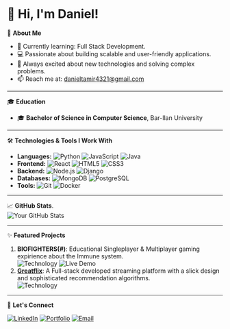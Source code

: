 # 👋 Hi, I'm Daniel!

🎯 **About Me**
- 🌱 Currently learning: Full Stack Development.
- 💻 Passionate about building scalable and user-friendly applications.
- 🚀 Always excited about new technologies and solving complex problems.
- 📫 Reach me at: danieltamir4321@gmail.com

---
🎓 **Education**
- 🎓 **Bachelor of Science in Computer Science**, Bar-Ilan University  

---
🛠 **Technologies & Tools I Work With**
- **Languages:** ![Python](https://img.shields.io/badge/-Python-3776AB?style=flat&logo=python&logoColor=white) ![JavaScript](https://img.shields.io/badge/-JavaScript-F7DF1E?style=flat&logo=javascript&logoColor=black) ![Java](https://img.shields.io/badge/-Java-007396?style=flat&logo=java&logoColor=white)
- **Frontend:** ![React](https://img.shields.io/badge/-React-61DAFB?style=flat&logo=react&logoColor=white) ![HTML5](https://img.shields.io/badge/-HTML5-E34F26?style=flat&logo=html5&logoColor=white) ![CSS3](https://img.shields.io/badge/-CSS3-1572B6?style=flat&logo=css3&logoColor=white)
- **Backend:** ![Node.js](https://img.shields.io/badge/-Node.js-339933?style=flat&logo=node.js&logoColor=white) ![Django](https://img.shields.io/badge/-Django-092E20?style=flat&logo=django&logoColor=white)
- **Databases:** ![MongoDB](https://img.shields.io/badge/-MongoDB-47A248?style=flat&logo=mongodb&logoColor=white) ![PostgreSQL](https://img.shields.io/badge/-PostgreSQL-336791?style=flat&logo=postgresql&logoColor=white)
- **Tools:** ![Git](https://img.shields.io/badge/-Git-F05032?style=flat&logo=git&logoColor=white) ![Docker](https://img.shields.io/badge/-Docker-2496ED?style=flat&logo=docker&logoColor=white)

---

📈 **GitHub Stats**.  
![Your GitHub Stats](https://github-readme-stats.vercel.app/api?username=YourGitHubUsername&show_icons=true&theme=radical)

---

✨ **Featured Projects**
1. **BIOFIGHTERS(#)**: Educational Singleplayer & Multiplayer gaming expirience about the Immune system.  
   ![Technology](https://img.shields.io/badge/-TechnologyName-XXXXXX?style=flat&logo=tech&logoColor=white) ![Live Demo](https://youtu.be/q_wB3F5ZDRw?si=WdErPliMVBe1W2Z8)
2. **[Greatflix](#)**: A Full-stack developed streaming platform with a slick design and sophisticated recommendation algorithms.  
   ![Technology](https://img.shields.io/badge/-TechnologyName-XXXXXX?style=flat&logo=tech&logoColor=white)


---

🚀 **Let's Connect** 

[![LinkedIn](https://img.shields.io/badge/-LinkedIn-0A66C2?style=flat&logo=linkedin&logoColor=white)](https://www.linkedin.com/in/daniel--tamir/)  [![Portfolio](https://img.shields.io/badge/-Portfolio-663399?style=flat&logoColor=white)](mailto:danieltamir4321@gmail.com) [![Email](https://img.shields.io/badge/Email-Me)](https://yourportfolio.com)  
